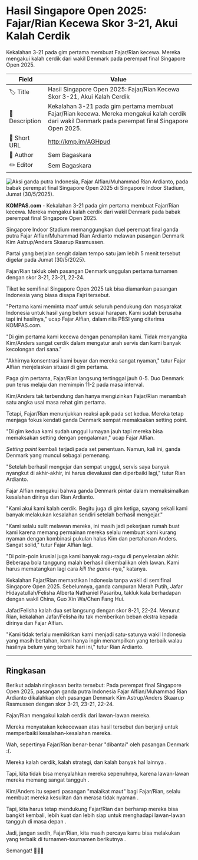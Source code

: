 # Hasil Singapore Open 2025: Fajar/Rian Kecewa Skor 3-21, Akui Kalah Cerdik

Kekalahan 3-21 pada gim pertama membuat Fajar/Rian kecewa. Mereka mengakui kalah cerdik dari wakil Denmark pada perempat final Singapore Open 2025.

| Field         | Value                                                       |
|---------------|-------------------------------------------------------------|
| 🏷️ Title       | Hasil Singapore Open 2025: Fajar/Rian Kecewa Skor 3-21, Akui Kalah Cerdik |
| 📝 Description | Kekalahan 3-21 pada gim pertama membuat Fajar/Rian kecewa. Mereka mengakui kalah cerdik dari wakil Denmark pada perempat final Singapore Open 2025. |
| 🔗 Short URL   | http://kmp.im/AGHpud |
| 👤 Author      | Sem Bagaskara |
| ✏️ Editor      | Sem Bagaskara |

![Aksi ganda putra Indonesia, Fajar Alfian/Muhammad Rian Ardianto, pada babak perempat final Singapore Open 2025 di Singapore Indoor Stadium, Jumat (30/5/2025).](https://asset.kompas.com/crops/ub9DBvPMrAxsES94dApurA8ZyYg=/0x0:6000x4000/750x500/data/photo/2025/05/30/6839bcb6299dc.jpg)

**KOMPAS.com** - Kekalahan 3-21 pada gim pertama membuat Fajar/Rian kecewa. Mereka mengakui kalah cerdik dari wakil Denmark pada babak perempat final Singapore Open 2025.

Singapore Indoor Stadium memanggungkan duel perempat final ganda putra Fajar Alfian/Muhammad Rian Ardianto melawan pasangan Denmark Kim Astrup/Anders Skaarup Rasmussen.

Partai yang berjalan sengit dalam tempo satu jam lebih 5 menit tersebut digelar pada Jumat (30/5/2025). 

Fajar/Rian takluk oleh pasangan Denmark unggulan pertama turnamen dengan skor 3-21, 23-21, 22-24.

Tiket ke semifinal Singapore Open 2025 tak bisa diamankan pasangan Indonesia yang biasa disapa Fajri tersebut.

\"Pertama kami meminta maaf untuk seluruh pendukung dan masyarakat Indonesia untuk hasil yang belum sesuai harapan. Kami sudah berusaha tapi ini hasilnya,\" ucap Fajar Alfian, dalam rilis PBSI yang diterima KOMPAS.com.

\"Di gim pertama kami kecewa dengan penampilan kami. Tidak menyangka Kim/Anders sangat cerdik dalam mengatur arah servis dan kami banyak kecolongan dari sana.\"

\"Akhirnya konsentrasi kami buyar dan mereka sangat nyaman,\" tutur Fajar Alfian menjelaskan situasi di gim pertama.

Paga gim pertama, Fajar/Rian langsung tertinggal jauh 0-5. Duo Denmark pun terus melaju dan memimpin 11-2 pada masa interval.

Kim/Anders tak terbendung dan hanya mengizinkan Fajar/Rian menambah satu angka usai masa rehat gim pertama.

Tetapi, Fajar/Rian menunjukkan reaksi apik pada set kedua. Mereka tetap menjaga fokus kendati ganda Denmark sempat memaksakan setting point.

\"Di gim kedua kami sudah unggul lumayan jauh tapi mereka bisa memaksakan setting dengan pengalaman,\" ucap Fajar Alfian.

*Setting point* kembali terjadi pada set penentuan. Namun, kali ini, ganda Denmark yang muncul sebagai pemenang.

\"Setelah berhasil mengejar dan sempat unggul, servis saya banyak nyangkut di akhir-akhir, ini harus dievaluasi dan diperbaiki lagi,\" tutur Rian Ardianto.

Fajar Alfian mengakui bahwa ganda Denmark pintar dalam memaksimalkan kesalahan dirinya dan Rian Ardianto.

\"Kami akui kami kalah cerdik. Begitu juga di gim ketiga, sayang sekali kami banyak melakukan kesalahan sendiri setelah berhasil mengejar.\"

\"Kami selalu sulit melawan mereka, ini masih jadi pekerjaan rumah buat kami karena memang permainan mereka selalu membuat kami kurang nyaman dengan kombinasi pukulan halus Kim dan pertahanan Anders. Sangat solid,\" tutur Fajar Alfian lagi.

\"Di poin-poin krusial juga kami banyak ragu-ragu di penyelesaian akhir. Beberapa bola tanggung malah berhasil dikembalikan oleh lawan. Kami harus mematangkan lagi cara *kill the game*-nya,\" katanya.

Kekalahan Fajar/Rian memastikan Indonesia tanpa wakil di semifinal Singapore Open 2025. Sebelumnya, ganda campuran Merah Putih, Jafar Hidayatullah/Felisha Alberta Nathaniel Pasaribu, takluk kala berhadapan dengan wakil China, Guo Xin Wa/Chen Fang Hui.

Jafar/Felisha kalah dua set langsung dengan skor 8-21, 22-24. Menurut Rian, kekalahan Jafar/Felisha itu tak memberikan beban ekstra kepada dirinya dan Fajar Alfian.

\"Kami tidak terlalu memikirkan kami menjadi satu-satunya wakil Indonesia yang masih bertahan, kami hanya ingin menampilkan yang terbaik walau hasilnya belum yang terbaik hari ini,\" tutur Rian Ardianto.

---
## Ringkasan

Berikut adalah ringkasan berita tersebut: Pada perempat final Singapore Open 2025, pasangan ganda putra Indonesia Fajar Alfian/Muhammad Rian Ardianto dikalahkan oleh pasangan Denmark Kim Astrup/Anders Skaarup Rasmussen dengan skor 3-21, 23-21, 22-24.

 Fajar/Rian mengakui kalah cerdik dari lawan-lawan mereka.

 Mereka menyatakan kekecewaan atas hasil tersebut dan berjanji untuk memperbaiki kesalahan-kesalahan mereka.



Wah, sepertinya Fajar/Rian benar-benar "dibantai" oleh pasangan Denmark :(.

 Mereka kalah cerdik, kalah strategi, dan kalah banyak hal lainnya .

 Tapi, kita tidak bisa menyalahkan mereka sepenuhnya, karena lawan-lawan mereka memang sangat tangguh .

 Kim/Anders itu seperti pasangan "malaikat maut" bagi Fajar/Rian, selalu membuat mereka kesulitan dan merasa tidak nyaman .

 Tapi, kita harus tetap mendukung Fajar/Rian dan berharap mereka bisa bangkit kembali, lebih kuat dan lebih siap untuk menghadapi lawan-lawan tangguh di masa depan .

 Jadi, jangan sedih, Fajar/Rian, kita masih percaya kamu bisa melakukan yang terbaik di turnamen-tournamen berikutnya .

 Semangat! 💪🏸🔥
